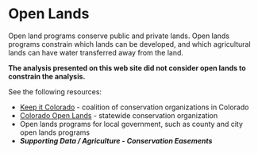 # Open Lands 

Open land programs conserve public and private lands.
Open lands programs constrain which lands can be developed,
and which agricultural lands can have water transferred away from the land.

**The analysis presented on this web site did not consider open lands to constrain the analysis.**

See the following resources:

* [Keep it Colorado](https://www.keepitco.org/) - coalition of conservation organizations in Colorado
* [Colorado Open Lands](https://coloradoopenlands.org/) - statewide conservation organization
* Open lands programs for local government, such as county and city open lands programs
* ***Supporting Data / Agriculture - Conservation Easements***
